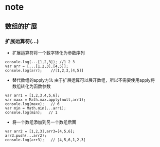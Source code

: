 # note

## 数组的扩展
### 扩展运算符(...)
* 扩展运算符将一个数字转化为参数序列
```
console.log(...[1,2,3]); //1 2 3
var arr = [...[1,2,3],[4,5]];
console.log(arr);    //[1,2,3,[4,5]]
```
* 替代数组的apply方法
由于扩展运算可以展开数组，所以不需要使用apply将数组转化为函数参数
```
var arr1 = [1,2,3,4,5,6];
var maxx = Math.max.apply(null,arr1);
console.log(maxx);   // 6
var min = Math.min(...arr1);
console.log(min);   // 1
```
* 将一个数组添加到另一个数组后面
```
var arr2 = [1,2,3],arr3=[4,5,6];
arr3.push(...arr2);
console.log(arr3);   // [4,5,6,1,2,3]
```
